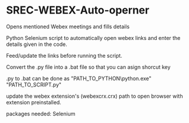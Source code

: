 # SREC-WEBEX-Auto-operner
Opens mentioned Webex meetings and fills details

Python Selenium script to automatically open webex links and enter the details given in the code.

Feed/update the links before running the script.

Convert the .py file into a .bat file so that you can asign shorcut key

.py to .bat can be done as
"PATH_TO_PYTHON\python.exe" "PATH_TO_SCRIPT.py"

update the webex extension's (webexcrx.crx) path to open browser with extension preinstalled.

packages needed:
  Selenium
